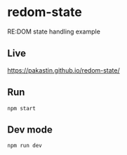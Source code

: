 # redom-state
RE:DOM state handling example

## Live
https://pakastin.github.io/redom-state/

## Run
```
npm start
```

## Dev mode
```
npm run dev
```
